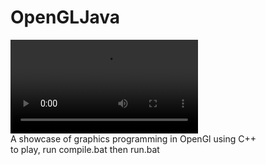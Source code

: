 # OpenGLJava
![alt-text](https://i.imgur.com/7LaaU9a.mp4)
<br>
A showcase of graphics programming in OpenGl using C++
<br>
to play, run compile.bat then run.bat
